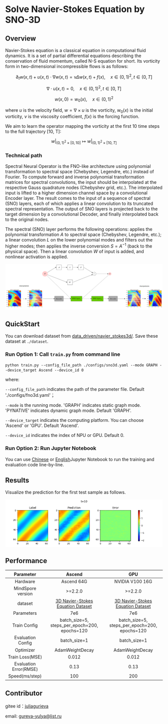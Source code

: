 # Solve Navier-Stokes Equation by SNO-3D

## Overview

Navier-Stokes equation is a classical equation in computational fluid dynamics. It is a set of
partial differential equations describing the conservation of fluid momentum, called N-S equation
for short. Its vorticity form in two-dimensional incompressible flows is as follows:

$$
\partial_t w(x, t)+u(x, t) \cdot \nabla w(x, t)=\nu \Delta w(x, t)+f(x), \quad x \in(0,1)^2, t \in(0, T]
$$

$$
\nabla \cdot u(x, t)=0, \quad x \in(0,1)^2, t \in[0, T]
$$

$$
w(x, 0)=w_0(x), \quad x \in(0,1)^2
$$

where $u$ is the velocity field, $w=\nabla \times u$ is the vorticity, $w_0(x)$ is the initial
vorticity, $\nu$ is the viscosity coefficient, $f(x)$ is the forcing function.

We aim to learn the operator mapping the vorticity at the first 10 time steps to the full trajectory [10, T]:

$$
w|_{(0, 1)^2 \times [0, 10]} \mapsto w|_{(0, 1)^2 \times [10, T]}
$$

### Technical path

Spectral Neural Operator is the FNO-like architecture using polynomial transformation to spectral space (Chebyshev, Legendre, etc.) instead of Fourier.
To compute forward and inverse polynomial transformation matrices for spectral convolutions, the input should be interpolated at the respective Gauss quadrature nodes (Chebyshev grid, etc.).
The interpolated input is lifted to a higher dimension channel space by a convolutional Encoder layer. The result comes to the input of a sequence of spectral (SNO) layers, each of which applies a linear convolution to its truncated spectral representation. The output of SNO layers is projected back to the target dimension by a convolutional Decoder, and finally interpolated back to the original nodes.

The spectral (SNO) layer performs the following operations: applies the polynomial transformation $A$ to spectral space (Chebyshev, Legendre, etc.); a linear convolution $L$ on the lower polynomial modes and filters out the higher modes; then applies the inverse conversion $S={A}^{-1}$ (back to the physical space). Then a linear convolution $W$ of input is added, and nonlinear activation is applied.

![Spectral Neural Operator model structure](images/sno.png)

## QuickStart

You can download dataset from  [data_driven/navier_stokes3d/](https://download.mindspore.cn/mindscience/mindflow/dataset/applications/data_driven/navier_stokes_3d/). Save these dataset at `./dataset`.

### Run Option 1: Call `train.py` from command line

```shell
python train.py --config_file_path ./configs/sno3d.yaml --mode GRAPH --device_target Ascend --device_id 0
```

where:

`--config_file_path` indicates the path of the parameter file. Default './configs/fno3d.yaml'；

`--mode` is the running mode. 'GRAPH' indicates static graph mode. 'PYNATIVE' indicates dynamic graph mode. Default 'GRAPH'.

`--device_target` indicates the computing platform. You can choose 'Ascend' or 'GPU'. Default 'Ascend'.

`--device_id` indicates the index of NPU or GPU. Default 0.

### Run Option 2: Run Jupyter Notebook

You can use [Chinese](./SNO3D_CN.ipynb) or [English](./SNO3D.ipynb)Jupyter Notebook to run the training and evaluation code line-by-line.

## Results

Visualize the prediction for the first test sample as follows.

![Predict](./images/result.gif)

## Performance

| Parameter               | Ascend               | GPU                |
|:----------------------:|:--------------------------:|:---------------:|
| Hardware                | Ascend 64G           | NVIDIA V100 16G    |
| MindSpore version       | >=2.2.0                | >=2.2.0                   |
| dataset                 | [3D Navier-Stokes Equation Dataset](https://download-mindspore.osinfra.cn/mindscience/mindflow/dataset/applications/data_driven/navier_stokes_3d/)      | [3D Navier-Stokes Equation Dataset](https://download-mindspore.osinfra.cn/mindscience/mindflow/dataset/applications/data_driven/navier_stokes_3d/)                   |
| Parameters              | 7e6                  | 7e6                    |
| Train Config            | batch_size=5, steps_per_epoch=200, epochs=120 | batch_size=5, steps_per_epoch=200, epochs=120 |
| Evaluation Config       | batch_size=1      | batch_size=1               |
| Optimizer               | AdamWeightDecay     | AdamWeightDecay              |
| Train Loss(MSE)         | 0.012                | 0.012             |
| Evaluation Error(RMSE)  | 0.13                | 0.13              |
| Speed(ms/step)          | 100                   | 200                 |

## Contributor

gitee id：[juliagurieva](https://gitee.com/JuliaGurieva)

email: gureva-yulya@list.ru

